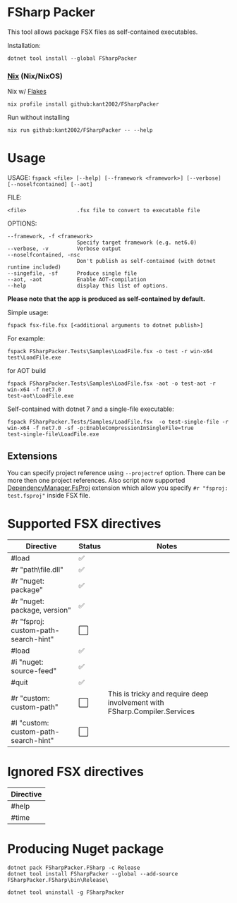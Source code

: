 ﻿FSharp Packer
=============

This tool allows package FSX files as self-contained executables.

Installation:

```shell
dotnet tool install --global FSharpPacker
```

### [Nix](https://nixos.org/manual/nix/stable/) (Nix/NixOS)

Nix w/ [Flakes](https://nixos.wiki/wiki/Flakes)
```
nix profile install github:kant2002/FSharpPacker
```

Run without installing
```
nix run github:kant2002/FSharpPacker -- --help
```

# Usage

USAGE: `fspack <file> [--help] [--framework <framework>] [--verbose] [--noselfcontained] [--aot] `

FILE:

    <file>                .fsx file to convert to executable file

OPTIONS:

    --framework, -f <framework>
                          Specify target framework (e.g. net6.0)
    --verbose, -v         Verbose output
    --noselfcontained, -nsc
                          Don't publish as self-contained (with dotnet runtime included)
    --singefile, -sf      Produce single file
    --aot, -aot           Enable AOT-compilation
    --help                display this list of options.


**Please note that the app is produced as self-contained by default.**



Simple usage:

```shell
fspack fsx-file.fsx [<additional arguments to dotnet publish>]
```

For example:
```shell
fspack FSharpPacker.Tests\Samples\LoadFile.fsx -o test -r win-x64
test\LoadFile.exe
```

for AOT build
```shell
fspack FSharpPacker.Tests\Samples\LoadFile.fsx -aot -o test-aot -r win-x64 -f net7.0
test-aot\LoadFile.exe
```

Self-contained with dotnet 7 and a single-file executable:
```shell
fspack FSharpPacker.Tests/Samples/LoadFile.fsx  -o test-single-file -r win-x64 -f net7.0 -sf -p:EnableCompressionInSingleFile=true
test-single-file\LoadFile.exe
```

## Extensions

You can specify project reference using `--projectref` option. There can be more then one project references.
Also script now supported [DependencyManager.FsProj](https://github.com/ThisFunctionalTom/DependencyManager.FsProj) extension which allow you specify `#r "fsproj: test.fsproj"` inside FSX file.

# Supported FSX directives

| Directive | Status  | Notes |
| --------- | ------- | ----- 
| #load     | :white_check_mark: | |
| #r "path\file.dll"     | :white_check_mark: | |
| #r "nuget: package"     | :white_check_mark: | |
| #r "nuget: package, version"     | :white_check_mark: | |
| #r "fsproj: custom-path-search-hint"     | :white_large_square: | |
| #load     | :white_check_mark: | |
| #i "nuget: source-feed"     | :white_check_mark: | |
| #quit     | :white_check_mark: | |
| #r "custom: custom-path"     | :white_large_square: | This is tricky and require deep involvement with FSharp.Compiler.Services |
| #I "custom: custom-path-search-hint"     | :white_large_square: | |

# Ignored FSX directives

| Directive | 
| --------- | 
| #help     | 
| #time     | 

# Producing Nuget package

```shell
dotnet pack FSharpPacker.FSharp -c Release
dotnet tool install FSharpPacker --global --add-source FSharpPacker.FSharp\bin\Release\ 
```

```shell
dotnet tool uninstall -g FSharpPacker
```